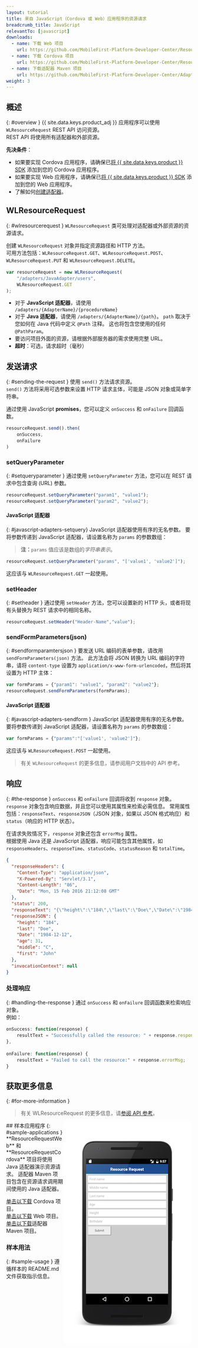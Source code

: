 ```yaml
---
layout: tutorial
title: 来自 JavaScript（Cordova 或 Web）应用程序的资源请求
breadcrumb_title: JavaScript
relevantTo: [javascript]
downloads:
  - name: 下载 Web 项目
    url: https://github.com/MobileFirst-Platform-Developer-Center/ResourceRequestWeb/tree/release80
  - name: 下载 Cordova 项目
    url: https://github.com/MobileFirst-Platform-Developer-Center/ResourceRequestCordova/tree/release80
  - name: 下载适配器 Maven 项目
    url: https://github.com/MobileFirst-Platform-Developer-Center/Adapters/tree/release80
weight: 3
---
```

<!-- NLS_CHARSET=UTF-8 -->
## 概述
{: #overview }
{{ site.data.keys.product_adj }} 应用程序可以使用 `WLResourceRequest` REST API 访问资源。  
REST API 将使用所有适配器和外部资源。

**先决条件**：

- 如果要实现 Cordova 应用程序，请确保已[将 {{ site.data.keys.product }} SDK](../../../application-development/sdk/cordova) 添加到您的 Cordova 应用程序。
- 如果要实现 Web 应用程序，请确保已[将 {{ site.data.keys.product }} SDK](../../../application-development/sdk/web) 添加到您的 Web 应用程序。
- 了解如何[创建适配器](../../../adapters/creating-adapters/)。

## WLResourceRequest
{: #wlresourcerequest }
`WLResourceRequest` 类可处理对适配器或外部资源的资源请求。

创建 `WLResourceRequest` 对象并指定资源路径和 HTTP 方法。  
可用方法包括：`WLResourceRequest.GET`、`WLResourceRequest.POST`、`WLResourceRequest.PUT` 和 `WLResourceRequest.DELETE`。

```javascript
var resourceRequest = new WLResourceRequest(
    "/adapters/JavaAdapter/users",
    WLResourceRequest.GET
);
```

* 对于 **JavaScript 适配器**，请使用 `/adapters/{AdapterName}/{procedureName}`
* 对于 **Java 适配器**，请使用 `/adapters/{AdapterName}/{path}`。 `path` 取决于您如何在 Java 代码中定义 `@Path` 注释。 这也将包含您使用的任何 `@PathParam`。
* 要访问项目外面的资源，请根据外部服务器的需求使用完整 URL。
* **超时**：可选，请求超时（毫秒）

## 发送请求
{: #sending-the-request }
使用 `send()` 方法请求资源。  
`send()` 方法将采用可选参数来设置 HTTP 请求主体，可能是 JSON 对象或简单字符串。

通过使用 JavaScript **promises**，您可以定义 `onSuccess` 和 `onFailure` 回调函数。

```js
resourceRequest.send().then(
    onSuccess,
    onFailure
)
```

### setQueryParameter
{: #setqueryparameter }
通过使用 `setQueryParameter` 方法，您可以在 REST 请求中包含查询 (URL) 参数。

```js
resourceRequest.setQueryParameter("param1", "value1");
resourceRequest.setQueryParameter("param2", "value2");
```

#### JavaScript 适配器
{: #javascript-adapters-setquery}
JavaScript 适配器使用有序的无名参数。 要将参数传递到 JavaScript 适配器，请设置名称为 `params` 的参数数组：

> **注：**`params` 值应该是数组的*字符串表示*。

```js
resourceRequest.setQueryParameter("params", "['value1', 'value2']");
```

这应该与 `WLResourceRequest.GET` 一起使用。

### setHeader
{: #setheader }
通过使用 `setHeader` 方法，您可以设置新的 HTTP 头，或者将现有头替换为 REST 请求中的相同名称。

```js
resourceRequest.setHeader("Header-Name","value");
```

### sendFormParameters(json)
{: #sendformparamtersjson }
要发送 URL 编码的表单参数，请改用 `sendFormParameters(json)` 方法。 此方法会将 JSON 转换为 URL 编码的字符串，请将 `content-type` 设置为 `application/x-www-form-urlencoded`，然后将其设置为 HTTP 主体：

```js
var formParams = {"param1": "value1", "param2": "value2"};
resourceRequest.sendFormParameters(formParams);
```

#### JavaScript 适配器
{: #javascript-adapters-sendform }
JavaScript 适配器使用有序的无名参数。 要将参数传递到 JavaScript 适配器，请设置名称为 `params` 的参数数组：

```js
var formParams = {"params":"['value1', 'value2']"};
```

这应该与 `WLResourceRequest.POST` 一起使用。


> 有关 `WLResourceRequest` 的更多信息，请参阅用户文档中的 API 参考。

## 响应
{: #the-response }
`onSuccess` 和 `onFailure` 回调将收到 `response` 对象。 `response` 对象包含响应数据，并且您可以使用其属性来检索必需信息。 常用属性包括：`responseText`、`responseJSON`（JSON 对象，如果以 JSON 格式响应）和 `status`（响应的 HTTP 状态）。

在请求失败情况下，`response` 对象还包含 `errorMsg` 属性。  
根据使用 Java 还是 JavaScript 适配器，响应可能包含其他属性，如 `responseHeaders`、`responseTime`、`statusCode`、`statusReason` 和 `totalTime`。

```json
{
  "responseHeaders": {
    "Content-Type": "application/json",
    "X-Powered-By": "Servlet/3.1",
    "Content-Length": "86",
    "Date": "Mon, 15 Feb 2016 21:12:08 GMT"
  },
  "status": 200,
  "responseText": "{\"height\":\"184\",\"last\":\"Doe\",\"Date\":\"1984-12-12\",\"age\":31,\"middle\":\"C\",\"first\":\"John\"}",
  "responseJSON": {
    "height": "184",
    "last": "Doe",
    "Date": "1984-12-12",
    "age": 31,
    "middle": "C",
    "first": "John"
  },
  "invocationContext": null
}
```

### 处理响应
{: #handling-the-response }
通过 `onSuccess` 和 `onFailure` 回调函数来检索响应对象。  
例如：

```js
onSuccess: function(response) {
    resultText = "Successfully called the resource: " + response.responseText;
},

onFailure: function(response) {
    resultText = "Failed to call the resource:" + response.errorMsg;
}
```

## 获取更多信息
{: #for-more-information }
> 有关 WLResourceRequest 的更多信息，请[参阅 API 参考](../../../api/client-side-api/javascript/client/)。

<img alt="样本应用程序的图像" src="resource-request-success-cordova.png" style="float:right"/>
## 样本应用程序
{: #sample-applications }
**ResourceRequestWeb** 和 **ResourceRequestCordova** 项目将使用 Java 适配器演示资源请求。  
适配器 Maven 项目包含在资源请求调用期间使用的 Java 适配器。

[单击以下载](https://github.com/MobileFirst-Platform-Developer-Center/ResourceRequestCordova/tree/release80) Cordova 项目。  
[单击以下载](https://github.com/MobileFirst-Platform-Developer-Center/ResourceRequestWeb/tree/release80) Web 项目。  
[单击以下载](https://github.com/MobileFirst-Platform-Developer-Center/Adapters/tree/release80)适配器 Maven 项目。

### 样本用法
{: #sample-usage }
遵循样本的 README.md 文件获取指示信息。

